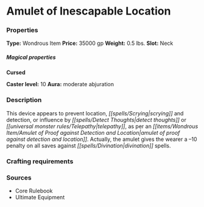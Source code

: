 ﻿---
Title: "Amulet of Inescapable Location"
Type: "Wondrous Item"
Price: "35000 gp"
Weight: "0.5 lbs."
Slot: "Neck"
Cursed: "True"
Caster level: "10"
Aura: "moderate abjuration"
Description: |
  "This device appears to prevent location, scrying and detection, or influence by _detect thoughts_ or telepathy, as per an _amulet of proof against detection and location_. Actually, the amulet gives the wearer a –10 penalty on all saves against divination spells."
Sources: "['Core Rulebook', 'Ultimate Equipment']"
---

# Amulet of Inescapable Location

### Properties

**Type:** Wondrous Item **Price:** 35000 gp **Weight:** 0.5 lbs. **Slot:** Neck

##### Magical properties

**Cursed**

**Caster level:** 10 **Aura:** moderate abjuration

### Description

This device appears to prevent location, _[[spells/Scrying|scrying]]_ and detection, or influence by _[[spells/Detect Thoughts|detect thoughts]]_ or _[[universal monster rules/Telepathy|telepathy]]_, as per an _[[items/Wondrous Item/Amulet of Proof against Detection and Location|amulet of proof against detection and location]]_. Actually, the amulet gives the wearer a –10 penalty on all saves against _[[spells/Divination|divination]]_ spells.

### Crafting requirements

### Sources

* Core Rulebook
* Ultimate Equipment